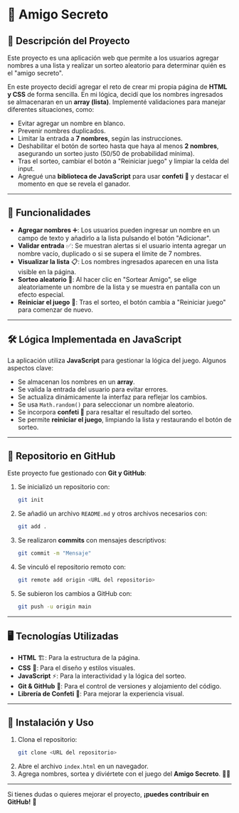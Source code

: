 # 🎁 Amigo Secreto

## 📌 Descripción del Proyecto
Este proyecto es una aplicación web que permite a los usuarios agregar nombres a una lista y realizar un sorteo aleatorio para determinar quién es el "amigo secreto".

En este proyecto decidí agregar el reto de crear mi propia página de **HTML y CSS** de forma sencilla. En mi lógica, decidí que los nombres ingresados se almacenaran en un **array (lista)**. Implementé validaciones para manejar diferentes situaciones, como:

- Evitar agregar un nombre en blanco.
- Prevenir nombres duplicados.
- Limitar la entrada a **7 nombres**, según las instrucciones.
- Deshabilitar el botón de sorteo hasta que haya al menos **2 nombres**, asegurando un sorteo justo (50/50 de probabilidad mínima).
- Tras el sorteo, cambiar el botón a "Reiniciar juego" y limpiar la celda del input.
- Agregué una **biblioteca de JavaScript** para usar **confeti 🎉** y destacar el momento en que se revela el ganador.

---

## 🚀 Funcionalidades
- **Agregar nombres** ➕: Los usuarios pueden ingresar un nombre en un campo de texto y añadirlo a la lista pulsando el botón "Adicionar".
- **Validar entrada** ✅: Se muestran alertas si el usuario intenta agregar un nombre vacío, duplicado o si se supera el límite de 7 nombres.
- **Visualizar la lista** 📋: Los nombres ingresados aparecen en una lista visible en la página.
- **Sorteo aleatorio** 🎲: Al hacer clic en "Sortear Amigo", se elige aleatoriamente un nombre de la lista y se muestra en pantalla con un efecto especial.
- **Reiniciar el juego** 🔄: Tras el sorteo, el botón cambia a "Reiniciar juego" para comenzar de nuevo.

---

## 🛠 Lógica Implementada en JavaScript
La aplicación utiliza **JavaScript** para gestionar la lógica del juego. Algunos aspectos clave:
- Se almacenan los nombres en un **array**.
- Se valida la entrada del usuario para evitar errores.
- Se actualiza dinámicamente la interfaz para reflejar los cambios.
- Se usa `Math.random()` para seleccionar un nombre aleatorio.
- Se incorpora **confeti 🎊** para resaltar el resultado del sorteo.
- Se permite **reiniciar el juego**, limpiando la lista y restaurando el botón de sorteo.

---

## 📂 Repositorio en GitHub
Este proyecto fue gestionado con **Git y GitHub**:
1. Se inicializó un repositorio con:
   ```bash
   git init
   ```
2. Se añadió un archivo `README.md` y otros archivos necesarios con:
   ```bash
   git add .
   ```
3. Se realizaron **commits** con mensajes descriptivos:
   ```bash
   git commit -m "Mensaje"
   ```
4. Se vinculó el repositorio remoto con:
   ```bash
   git remote add origin <URL del repositorio>
   ```
5. Se subieron los cambios a GitHub con:
   ```bash
   git push -u origin main
   ```

---

## 🖥 Tecnologías Utilizadas
- **HTML** 🏗: Para la estructura de la página.
- **CSS** 🎨: Para el diseño y estilos visuales.
- **JavaScript** ⚡: Para la interactividad y la lógica del sorteo.
- **Git & GitHub** 🔄: Para el control de versiones y alojamiento del código.
- **Librería de Confeti** 🎊: Para mejorar la experiencia visual.

---

## 📌 Instalación y Uso
1. Clona el repositorio:
   ```bash
   git clone <URL del repositorio>
   ```
2. Abre el archivo `index.html` en un navegador.
3. Agrega nombres, sortea y diviértete con el juego del **Amigo Secreto**. 🎁🎉

---

Si tienes dudas o quieres mejorar el proyecto, **¡puedes contribuir en GitHub!** 🚀


